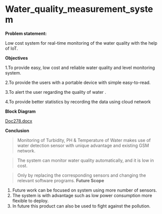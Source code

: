 # Water_quality_measurement_system


**Problem statement:**

Low cost system for real-time monitoring of the water quality with the help of IoT. 


**Objectives**

1.To provide easy, low cost and reliable water quality and level monitoring  system.

2.To provide the users with a portable device with simple easy-to-read.

3.To alert the user regarding the quality of water .

4.To provide better statistics by recording the data using cloud network

**Block Diagram**


[Doc278.docx](https://github.com/cssubodh/Water_quality_measurement_system/files/6784371/Doc278.docx)





**Conclusion**

>Monitoring of Turbidity, PH & Temperature of Water makes use of water detection sensor with unique advantage and existing GSM network.

>The system can monitor water quality automatically, and it is low in cost.

>Only by replacing the corresponding sensors and changing the relevant software programs. 
**Future Scope**
1. Future work can be focused on system using more number of sensors.
2. The system is with advantage such as low power consumption more flexible to deploy.
3. In future this product can also be used to  fight against the pollution.

 
  
  
  
  
 
 
  
  
  
 
 
  
  
 
 
  
 



 










